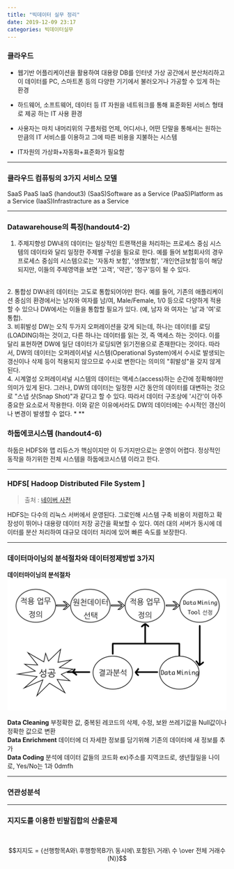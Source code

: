 ```yaml
---
title: "빅데이터 실무 정리"
date: 2019-12-09 23:17
categories: 빅데이터실무
---
```


### 클라우드 ###
- 웹기반 어플리케이션을 활용하여 대용량 DB를 인터넷 가상 공간에서 분산처리하고 이 데이터를 PC, 스마트폰 등의 다양한 기기에서 불러오거나 가공할 수 있게 하는 환경

- 하드웨어, 소프트웨어, 데이터 등 IT 자원을 네트워크를 통해 표준화된 서비스 형태로 제공 하는 IT 사용 환경

- 사용자는 마치 내머리위의 구름처럼 언제, 어디서나, 어떤 단말을 통해서는 원하는 만큼의 IT 서비스를 이용하고 그에 따른 비용을 지불하는 시스템

- IT자원의 가상화+자동화+표준화가 필요함
* **

### 클라우드 컴퓨팅의 3가지 서비스 모델 ###
SaaS PaaS IaaS (handout3)
(SaaS)Software as a Service
(PaaS)Platform as a Service
(IaaS)Infrastracture as a Service
* **

### Datawarehouse의 특징(handout4-2) ###

1. 주제지향성
DW내의 데이터는 일상적인 트랜잭션을 처리하는 프로세스 중심 시스템의 데이타와 달리 일정한 주제별 구성을 필요로 한다.
예를 들어 보험회사의 경우 프로세스 중심의 시스템으로는 '자동차 보험', '생명보험', '개인연금보험'등이 해당 되지만,
이들의 주제영역을 보면 '고객', '약관', '청구'등이 될 수 있다.  
<br/>
2. 통합성
DW내의 데이터는 고도로 통합되어야만 한다.
예를 들어, 기존의 애플리케이션 중심의 환경에서는 남자와 여자를 남/여, Male/Female, 1/0 등으로
다양하게 적용 할 수 있으나 DW에서는 이들을 통합할 필요가 있다. (예, 남자 와 여자는 '남'과 '여'로 통합).
<br/>
3. 비휘발성
DW는 오직 두가지 오퍼레이션을 갖게 되는데, 하나는 데이터를 로딩(LOADING)하는 것이고,
다른 하나는 데이터를 읽는 것, 즉 액세스 하는 것이다.
이를 달리 표현하면 DW에 일단 데이터가 로딩되면 읽기전용으로 존재한다는 것이다.
따라서, DW의 데이터는 오퍼레이셔널 시스템(Operational System)에서 수시로 발생되는 갱신이나 삭제 등이 적용되지 않으므로
수시로 변한다는 의미의 "휘발성"을 갖지 않게 된다.
<br/>
4. 시계열성
오퍼레이셔널 시스템의 데이터는 액세스(access)하는 순간에 정확해야만 의미가 있게 된다.
그러나, DW의 데이터는 일정한 시간 동안의 데이터를 대변하는 것으로 "스냅 샷(Snap Shot)"과 같다고 할 수 있다.
따라서 데이터 구조상에 '시간'이 아주 중요한 요소로서 작용한다.
이와 같은 이유에서라도 DW의 데이터에는 수시적인 갱신이나 변경이 발생할 수 없다.
* **

### 하둡에코시스템 (handout4-6) ###
하둡은 HDFS와 맵 리듀스가 핵심이지만 이 두가지만으로는 운영이 어렵다.
정상적인 동작을 하기위한 전체 시스템을 하둡에코시스템 이라고 한다.
* **

### HDFS[ Hadoop Distributed File System ] ###
>출처 : [네이버 사전]

HDFS는 다수의 리눅스 서버에서 운영된다.
그로인해 시스템 구축 비용이 저렴하고 확장성이 뛰어나 대용량 데이터 저장 공간을 확보할 수 있다.
 여러 대의 서버가 동시에 데이터를 분산 처리하여 대규모 데이터 처리에 있어 빠른 속도를 보장한다.
* **

### 데이터마이닝의 분석절차와 데이터정제방법 3가지 ###
**데이터마이닝의 분석절차**
![datamining](/assets/images/datamining.png)
<br/>

**Data Cleaning**
부정확한 값, 중복된 레코드의 삭제, 수정, 보완
쓰레기값을 Null값이나 정확한 값으로 변환<br/>
**Data Enrichment**
데이터에 더 자세한 정보를 담기위해 기존의 데이터에 새 정보를 추가<br/>
**Data Coding**
분석에 데이터 값들의 코드화
ex)주소를 지역코드로, 생년월일을 나이로, Yes/No는 1과 0dmfh
* **

### 연관성분석 ###

* **
### 지지도를 이용한 빈발집합의 산출문제 ###
<br/>

$$지지도 = {선행항목A와\ 후행항목B가\ 동시에\ 포함된\ 거래\ 수 \over 전체 거래수(N)}$$



[네이버 사전]: https://terms.naver.com/entry.nhn?docId=3386311&cid=58370&categoryId=58370
